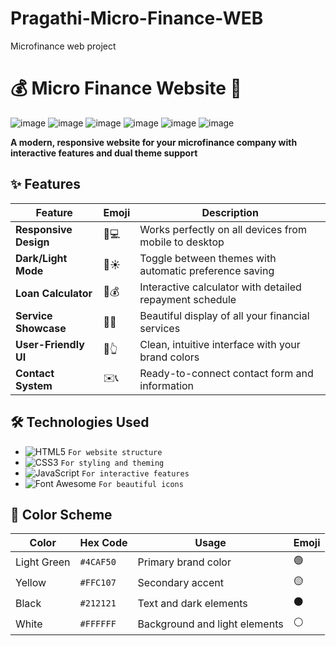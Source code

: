 # Pragathi-Micro-Finance-WEB
Microfinance web project
# 💰 Micro Finance Website 🌱
![image](https://github.com/user-attachments/assets/3c8f3b50-d6f4-49e4-b61e-7e22ef990426)
![image](https://github.com/user-attachments/assets/17a07e1d-9170-4725-bff2-b3e15db821d3)
![image](https://github.com/user-attachments/assets/77d28dc1-3efe-45db-92cc-be4eb572f574)
![image](https://github.com/user-attachments/assets/a285a123-200c-4b50-9d7f-83c40148ce33)
![image](https://github.com/user-attachments/assets/5b0eddf7-0c97-4b53-b77d-594a22c56528)
![image](https://github.com/user-attachments/assets/0ce63331-dfbd-4bdf-af28-371b1f39ad99)

**A modern, responsive website for your microfinance company with interactive features and dual theme support**

## ✨ Features

| Feature | Emoji | Description |
|---------|-------|-------------|
| **Responsive Design** | 📱💻 | Works perfectly on all devices from mobile to desktop |
| **Dark/Light Mode** | 🌙☀️ | Toggle between themes with automatic preference saving |
| **Loan Calculator** | 🧮💰 | Interactive calculator with detailed repayment schedule |
| **Service Showcase** | 🏦✨ | Beautiful display of all your financial services |
| **User-Friendly UI** | 🎨👆 | Clean, intuitive interface with your brand colors |
| **Contact System** | ✉️📞 | Ready-to-connect contact form and information |

## 🛠 Technologies Used

- ![HTML5](https://img.shields.io/badge/-HTML5-E34F26?logo=html5&logoColor=white) `For website structure`
- ![CSS3](https://img.shields.io/badge/-CSS3-1572B6?logo=css3&logoColor=white) `For styling and theming`
- ![JavaScript](https://img.shields.io/badge/-JavaScript-F7DF1E?logo=javascript&logoColor=black) `For interactive features`
- ![Font Awesome](https://img.shields.io/badge/-Font_Awesome-528DD7?logo=font-awesome&logoColor=white) `For beautiful icons`

## 🎨 Color Scheme

| Color       | Hex Code  | Usage                | Emoji |
|-------------|-----------|----------------------|-------|
| Light Green | `#4CAF50` | Primary brand color  | 🟢 |
| Yellow      | `#FFC107` | Secondary accent     | 🟡 |
| Black       | `#212121` | Text and dark elements| ⚫ |
| White       | `#FFFFFF` | Background and light elements| ⚪ |
